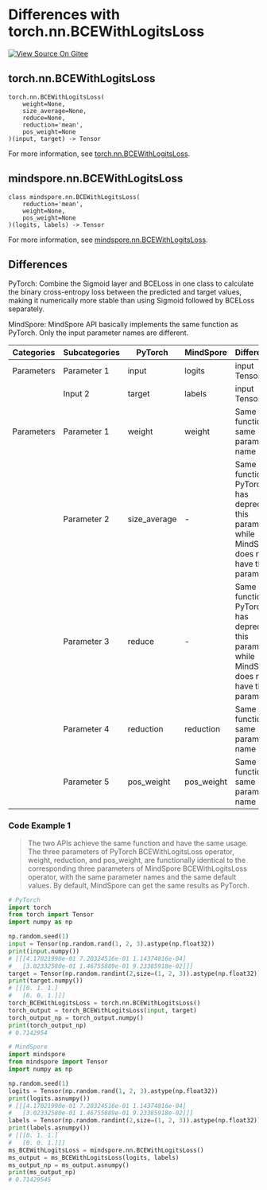 # Differences with torch.nn.BCEWithLogitsLoss

[![View Source On Gitee](https://mindspore-website.obs.cn-north-4.myhuaweicloud.com/website-images/r2.3.0rc2/resource/_static/logo_source_en.svg)](https://gitee.com/mindspore/docs/blob/r2.3.0rc2/docs/mindspore/source_en/note/api_mapping/pytorch_diff/BCEWithLogitsLoss.md)

## torch.nn.BCEWithLogitsLoss

```text
torch.nn.BCEWithLogitsLoss(
    weight=None,
    size_average=None,
    reduce=None,
    reduction='mean',
    pos_weight=None
)(input, target) -> Tensor
```

For more information, see [torch.nn.BCEWithLogitsLoss](https://pytorch.org/docs/1.8.1/generated/torch.nn.BCEWithLogitsLoss.html).

## mindspore.nn.BCEWithLogitsLoss

```text
class mindspore.nn.BCEWithLogitsLoss(
    reduction='mean',
    weight=None,
    pos_weight=None
)(logits, labels) -> Tensor
```

For more information, see [mindspore.nn.BCEWithLogitsLoss](https://mindspore.cn/docs/en/r2.3.0rc2/api_python/nn/mindspore.nn.BCEWithLogitsLoss.html).

## Differences

PyTorch: Combine the Sigmoid layer and BCELoss in one class to calculate the binary cross-entropy loss between the predicted and target values, making it numerically more stable than using Sigmoid followed by BCELoss separately.

MindSpore: MindSpore API basically implements the same function as PyTorch. Only the input parameter names are different.

| Categories | Subcategories | PyTorch | MindSpore | Differences   |
| ---- | ----- | ------- | --------- | -------------- |
| Parameters | Parameter 1 | input | logits | input Tensor |
| | Input 2 | target | labels | input Tensor |
| Parameters | Parameter 1 | weight | weight | Same function, same parameter name |
| | Parameter 2 | size_average | - | Same function. PyTorch has deprecated this parameter, while MindSpore does not have this parameter |
| | Parameter 3 | reduce | - | Same function. PyTorch has deprecated this parameter, while MindSpore does not have this parameter |
| | Parameter 4 | reduction | reduction | Same function, same parameter name |
| | Parameter 5 | pos_weight | pos_weight | Same function, same parameter name |

### Code Example 1

> The two APIs achieve the same function and have the same usage. The three parameters of PyTorch BCEWithLogitsLoss operator, weight, reduction, and pos_weight, are functionally identical to the corresponding three parameters of MindSpore BCEWithLogitsLoss operator, with the same parameter names and the same default values. By default, MindSpore can get the same results as PyTorch.

```python
# PyTorch
import torch
from torch import Tensor
import numpy as np

np.random.seed(1)
input = Tensor(np.random.rand(1, 2, 3).astype(np.float32))
print(input.numpy())
# [[[4.17021990e-01 7.20324516e-01 1.14374816e-04]
#   [3.02332580e-01 1.46755889e-01 9.23385918e-02]]]
target = Tensor(np.random.randint(2,size=(1, 2, 3)).astype(np.float32))
print(target.numpy())
# [[[0. 1. 1.]
#   [0. 0. 1.]]]
torch_BCEWithLogitsLoss = torch.nn.BCEWithLogitsLoss()
torch_output = torch_BCEWithLogitsLoss(input, target)
torch_output_np = torch_output.numpy()
print(torch_output_np)
# 0.7142954

# MindSpore
import mindspore
from mindspore import Tensor
import numpy as np

np.random.seed(1)
logits = Tensor(np.random.rand(1, 2, 3).astype(np.float32))
print(logits.asnumpy())
# [[[4.17021990e-01 7.20324516e-01 1.14374816e-04]
#   [3.02332580e-01 1.46755889e-01 9.23385918e-02]]]
labels = Tensor(np.random.randint(2,size=(1, 2, 3)).astype(np.float32))
print(labels.asnumpy())
# [[[0. 1. 1.]
#   [0. 0. 1.]]]
ms_BCEWithLogitsLoss = mindspore.nn.BCEWithLogitsLoss()
ms_output = ms_BCEWithLogitsLoss(logits, labels)
ms_output_np = ms_output.asnumpy()
print(ms_output_np)
# 0.71429545
```
